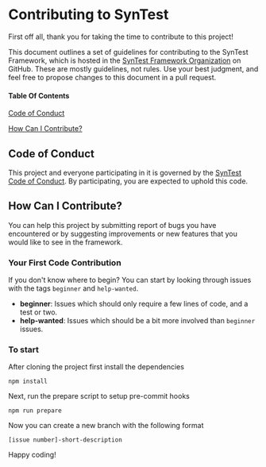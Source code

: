 # Contributing to SynTest

First off all, thank you for taking the time to contribute to this project!

This document outlines a set of guidelines for contributing to the SynTest Framework, which is hosted in the [SynTest Framework Organization](https://github.com/syntest-framework) on GitHub. These are mostly guidelines, not rules. Use your best judgment, and feel free to propose changes to this document in a pull request.

#### Table Of Contents

[Code of Conduct](#code-of-conduct)

[How Can I Contribute?](#how-can-i-contribute)

## Code of Conduct

This project and everyone participating in it is governed by the [SynTest Code of Conduct](CODE_OF_CONDUCT.md). By participating, you are expected to uphold this code.

## How Can I Contribute?

You can help this project by submitting report of bugs you have encountered or by suggesting improvements or new features that you would like to see in the framework.

### Your First Code Contribution

If you don't know where to begin? You can start by looking through issues with the tags `beginner` and `help-wanted`.

- **beginner**: Issues which should only require a few lines of code, and a test or two.
- **help-wanted**: Issues which should be a bit more involved than `beginner` issues.

### To start

After cloning the project first install the dependencies

```
npm install
```

Next, run the prepare script to setup pre-commit hooks

```
npm run prepare
```

Now you can create a new branch with the following format

```
[issue number]-short-description
```

Happy coding!
